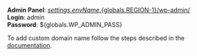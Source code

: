 **Admin Panel**: [${settings.envName}.${globals.REGION-1}/wp-admin/](${env.url}wp-admin/)  
**Login**: admin  
**Password**: ${globals.WP_ADMIN_PASS}  

To add custom domain name follow the steps described in the [documentation](http://docs.jelastic.com/custom-domains).
